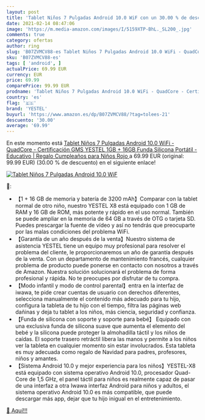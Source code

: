 ```yaml
---
layout: post
title: 'Tablet Niños 7 Pulgadas Android 10.0 WiF con un 30.00 % de descuento'
date: 2021-02-14 08:47:06
image: 'https://m.media-amazon.com/images/I/5159XTP-BhL._SL200_.jpg'
comments: true
category: ofertas
author: ring
slug: 'B07ZVMCV88-es Tablet Niños 7 Pulgadas Android 10.0 WiFi - QuadCore -...'
sku: 'B07ZVMCV88-es'
tags: [ 'android', ]
actualPrice: 69.99 EUR
currency: EUR
price: 69.99
comparePrice: 99.99 EUR
prodname: 'Tablet Niños 7 Pulgadas Android 10.0 WiFi - QuadCore - Certificación GMS YESTEL  1GB + 16GB  Funda Silicona Portátil - Educativo | Regalo Cumpleaños para Niños  Rojo '
country: 'es'
flag: '🇪🇸'
brand: 'YESTEL'
buyurl: 'https://www.amazon.es/dp/B07ZVMCV88/?tag=tolees-21'
descuento: '30.00'
average: '69.99'
---
```


En este momento está [Tablet Niños 7 Pulgadas Android 10.0 WiFi - QuadCore - Certificación GMS YESTEL  1GB + 16GB  Funda Silicona Portátil - Educativo | Regalo Cumpleaños para Niños  Rojo ](https://www.amazon.es/dp/B07ZVMCV88/?tag=tolees-21) a 69.99 EUR (original: 99.99 EUR) (30.00 %  de descuento) en el siguiente enlace!

[![Tablet Niños 7 Pulgadas Android 10.0 WiF](https://m.media-amazon.com/images/I/5159XTP-BhL._SL200_.jpg)](https://www.amazon.es/dp/B07ZVMCV88/?tag=tolees-21)

🔎:

- 【1 + 16 GB de memoria y batería de 3200 mAh】Comparar con la tablet normal de otro niño, nuestro YESTEL X8 está equipado con 1 GB de RAM y 16 GB de ROM, más potente y rápido en el uso normal. También se puede ampliar en la memoria de 64 GB a través de OTG o tarjeta SD. Puedes prescargar la fuente de vídeo y así no tendrás que preocuparte por las malas condiciones del problema WiFi.
- 【Garantía de un año después de la venta】Nuestro sistema de asistencia YESTEL tiene un equipo muy profesional para resolver el problema del cliente, le proporcionaremos un año de garantía después de la venta. Con un departamento de mantenimiento francés, cualquier problema de producto puede ponerse en contacto con nosotros a través de Amazon. Nuestra solución solucionará el problema de forma profesional y rápida. No te preocupes por disfrutar de tu compra.
- 【Modo infantil y modo de control parental】entra en la interfaz de iwawa, te pide crear cuentas de usuario con derechos diferentes, selecciona manualmente el contenido más adecuado para tu hijo, configura la tableta de tu hijo con el tiempo, filtra las páginas web dañinas y deja tu tablet a los niños, más ciencia, seguridad y confianza.
- 【Funda de silicona con soporte y soporte para bebé】 Equipado con una exclusiva funda de silicona suave que aumenta el elemento del bebé y la silicona puede proteger la almohadilla táctil y los niños de caídas. El soporte trasero retráctil libera las manos y permite a los niños ver la tableta en cualquier momento sin estar involucrados. Esta tableta es muy adecuada como regalo de Navidad para padres, profesores, niños y amantes.
- 【Sistema Android 10.0 y mejor experiencia para los niños】YESTEL-X8 está equipado con sistema operativo Android 10.0, procesador Quad-Core de 1,5 GHz, el panel táctil para niños es realmente capaz de pasar de una interfaz a otra Iwawa interfaz Android para niños y adultos, el sistema operativo Android 10.0 es más compatible, que puede descargar más app, dejar que tu hijo inigual en el entretenimiento.

[🛒 Aquí!!!](https://www.amazon.es/dp/B07ZVMCV88/?tag=tolees-21)
